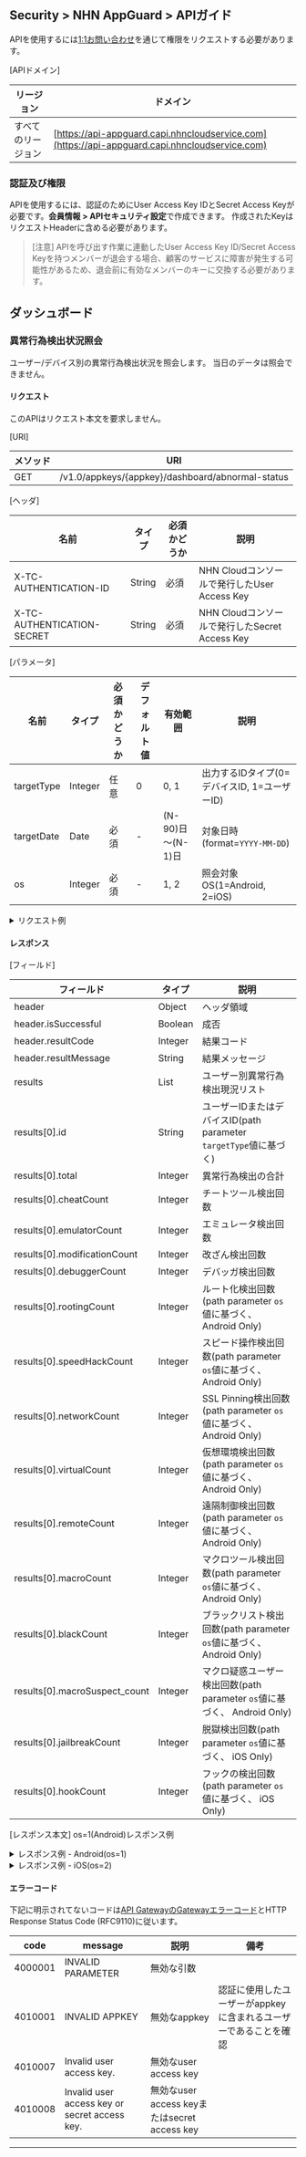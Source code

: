 ## Security > NHN AppGuard > APIガイド

APIを使用するには[1:1お問い合わせ](https://www.toast.com/kr/support/inquiry?alias=tab3_08)を通じて権限をリクエストする必要があります。

[APIドメイン]

| リージョン | ドメイン |
| --- | --- |
| すべてのリージョン | [https://api-appguard.capi.nhncloudservice.com](https://api-appguard.capi.nhncloudservice.com) |

### 認証及び権限

APIを使用するには、認証のためにUser Access Key IDとSecret Access Keyが必要です。**会員情報 > APIセキュリティ設定**で作成できます。
作成されたKeyはリクエストHeaderに含める必要があります。

> [注意]
> APIを呼び出す作業に連動したUser Access Key ID/Secret Access Keyを持つメンバーが退会する場合、顧客のサービスに障害が発生する可能性があるため、退会前に有効なメンバーのキーに交換する必要があります。

## ダッシュボード

### 異常行為検出状況照会

ユーザー/デバイス別の異常行為検出状況を照会します。
当日のデータは照会できません。

#### リクエスト

このAPIはリクエスト本文を要求しません。

[URI]

| メソッド | URI |
| --- | --- |
| GET | /v1.0/appkeys/{appkey}/dashboard/abnormal-status |

[ヘッダ]

| 名前 | タイプ | 必須かどうか | 説明                               |
| --- | --- | ----- |------------------------------------|
| X-TC-AUTHENTICATION-ID | String | 必須 | NHN Cloudコンソールで発行したUser Access Key |
| X-TC-AUTHENTICATION-SECRET | String | 必須 | NHN Cloudコンソールで発行したSecret Access Key |

[パラメータ]

| 名前 | タイプ | 必須かどうか | デフォルト値 | 有効範囲            | 説明                           |
| --- | --- | ----- |--------|--------------------|--------------------------------|
| targetType | Integer | 任意 | 0      | 0, 1               | 出力するIDタイプ(0=デバイスID, 1=ユーザーID) |
| targetDate | Date | 必須 | -      | (N-90)日～(N-1)日 | 対象日時(format=`YYYY-MM-DD`)    |
| os | Integer | 必須 | -      | 1, 2               | 照会対象OS(1=Android, 2=iOS)    |

<details><summary>リクエスト例</summary>

<p>

```
curl -X GET "https://api-appguard.capi.nhncloudservice.com/v1.0/appkeys/{appkey}/dashboard/abnormal-status?targetType=0&targetDate=2024-01-01&os=1" \ 
 -H "Content-Type: application/json" 
 -H "X-TC-AUTHENTICATION-ID: {user_access_jey}" 
 -H "X-TC-AUTHENTICATION-SECRET: {secret_access_key}"
```

</p>
</details>

#### レスポンス

[フィールド]

| フィールド | タイプ | 説明                                                       |
| --- | --- |------------------------------------------------------------|
| header | Object | ヘッダ領域                                                    |
| header.isSuccessful | Boolean | 成否                                                    |
| header.resultCode | Integer | 結果コード                                                    |
| header.resultMessage | String | 結果メッセージ                                                   |
| results | List | ユーザー別異常行為検出現況リスト                                        |
| results[0].id | String | ユーザーIDまたはデバイスID(path parameter `targetType`値に基づく)        |
| results[0].total | Integer | 異常行為検出の合計                                                |
| results[0].cheatCount | Integer | チートツール検出回数                                                |
| results[0].emulatorCount | Integer | エミュレータ検出回数                                              |
| results[0].modificationCount | Integer | 改ざん検出回数                                                 |
| results[0].debuggerCount | Integer | デバッガ検出回数                                                |
| results[0].rootingCount | Integer | ルート化検出回数(path parameter `os`値に基づく、 Android Only)          |
| results[0].speedHackCount | Integer | スピード操作検出回数(path parameter `os`値に基づく、 Android Only)      |
| results[0].networkCount | Integer | SSL Pinning検出回数(path parameter `os`値に基づく、 Android Only) |
| results[0].virtualCount | Integer | 仮想環境検出回数(path parameter `os`値に基づく、 Android Only)       |
| results[0].remoteCount | Integer | 遠隔制御検出回数(path parameter `os`値に基づく、 Android Only)       |
| results[0].macroCount | Integer | マクロツール検出回数(path parameter `os`値に基づく、 Android Only)        |
| results[0].blackCount | Integer | ブラックリスト検出回数(path parameter `os`値に基づく、 Android Only)       |
| results[0].macroSuspect\_count | Integer | マクロ疑惑ユーザー検出回数(path parameter `os`値に基づく、 Android Only) |
| results[0].jailbreakCount | Integer | 脱獄検出回数(path parameter `os`値に基づく、 iOS Only)             |
| results[0].hookCount | Integer | フックの検出回数(path parameter `os`値に基づく、 iOS Only)             |

[レスポンス本文]
os=1(Android)レスポンス例

<details><summary>レスポンス例 - Android(os=1)</summary>

<p>

```json
{
    "header": {
        "resultCode": 1,
        "resultMessage": "Request success",
        "isSuccessful": true
    },
    "results": [
        { 
            "id": "id123", 
            "total": 12,
            "cheatCount": 1,
            "emulatorCount": 1,
            "modificationCount": 1,
            "debuggerCount": 1,
            "rootingCount": 1,
            "speedHackCount": 1,
            "networkCount": 1,
            "virtualCount": 1,
            "remoteCount": 1,
            "macroCount": 1,
            "blackCount": 1,
            "macroSuspect_count": 1
        }
    ]
}
```

</p>
</details>

<details><summary>レスポンス例 - iOS(os=2)</summary>

<p>

```json
{
    "header": {
        "resultCode": 1,
        "resultMessage": "Request success",
        "isSuccessful": true
    },
    "results": [
        { 
            "id": "device123", 
            "total": 6,
            "cheatCount": 1,
            "emulatorCount": 1,
            "modificationCount": 1,
            "debuggerCount": 1,
            "jailbreakCount": 1,
            "hookCount": 1
        }
    ]
}
```

</p>
</details>


#### エラーコード

下記に明示されてないコードは[API GatewayのGatewayエラーコード](https://docs.nhncloud.com/ko/Application%20Service/API%20Gateway/ko/error-code/)とHTTP Response Status Code (RFC9110)に従います。

| code | message | 説明 | 備考 |
| ---- | ------- | --- | --- |
| 4000001 | INVALID PARAMETER | 無効な引数 |  |
| 4010001 | INVALID APPKEY | 無効なappkey | 認証に使用したユーザーがappkeyに含まれるユーザーであることを確認 |
| 4010007 | Invalid user access key. | 無効なuser access key |  |
| 4010008 | Invalid user access key or secret access key. | 無効なuser access keyまたはsecret access key |  |

---

